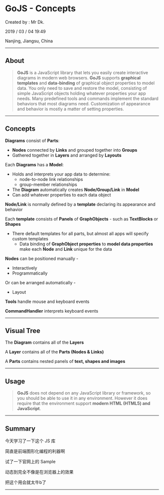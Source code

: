 # GoJS - Concepts

Created by : Mr Dk.

2019 / 03 / 04 19:49

Nanjing, Jiangsu, China

---

## About

> __GoJS__ is a JavaScript library that lets you easily create interactive diagrams in modern web browsers. __GoJS__ supports __graphical templates__ and __data-binding__ of graphical object properties to model data. You only need to save and restore the model, consisting of simple JavaScript objects holding whatever properties your app needs. Many predefined tools and commands implement the standard behaviors that most diagrams need. Customization of appearance and behavior is mostly a matter of setting properties.

---

## Concepts

__Diagrams__ consist of __Parts__:

* __Nodes__ connected by __Links__ and grouped together into __Groups__
* Gathered together in __Layers__ and arranged by __Layouts__

Each __Diagrams__ has a __Model__:

* Holds and interprets your app data to determine:
  * node-to-node link relationships
  * group-member relationships
* The __Diagram__ automatically creates __Node/Group/Link__ in __Model__
* Can add whatever properties to each data object

__Node/Link__ is normally defined by a __template__ declaring its appearance and behavior

Each __template__ consists of __Panels__ of __GraphObjects__ - such as __TextBlocks__ or __Shapes__

* There default templates for all parts, but almost all apps will specify custom templates
  * Data binding of __GraphObject properties__ to __model data properties__ make each __Node__ and __Link__ unique for the data

__Nodes__ can be positioned manually - 

* Interactively
* Programmatically

Or can be arranged automatically - 

* Layout

__Tools__ handle mouse and keyboard events

__CommandHandler__ interprets keyboard events

---

## Visual Tree

The __Diagram__ contains all of the __Layers__

A __Layer__ contains all of the __Parts (Nodes & Links)__

A __Parts__ contains nested panels of __text, shapes and images__

---

## Usage

> __GoJS__ does not depend on any JavaScript library or framework, so you should be able to use it in any environment. However it does require that the environment support __modern HTML (HTML5) and JavaScript__.

---

## Summary

今天学习了一下这个 JS 库

简直是前端图形化编程的利器啊

试了一下官网上的 Sample

动态到完全不像是在浏览器上的效果

把这个用会就太牛b了

---

